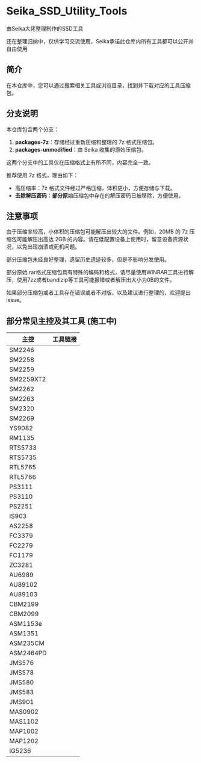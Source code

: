# Seika_SSD_Utility_Tools

由Seika大佬整理制作的SSD工具

还在整理归纳中，仅供学习交流使用，Seika承诺此仓库内所有工具都可以公开并自由使用

## 简介

在本仓库中，您可以通过搜索相关工具或浏览目录，找到并下载对应的工具压缩包。

## 分支说明

本仓库包含两个分支：

1. **packages-7z**：存储经过重新压缩和整理的 7z 格式压缩包。
2. **packages-unmodified**：由 Seika 收集的原始压缩包。

这两个分支中的工具仅在压缩格式上有所不同，内容完全一致。

推荐使用 7z 格式，理由如下：

- 高压缩率：7z 格式文件经过严格压缩，体积更小，方便存储与下载。
- **去除解压密码：部分原**始压缩包中存在的解压密码已被移除，方便使用。

## 注意事项

由于压缩率较高，小体积的压缩包可能解压出较大的文件。例如，20MB 的 7z 压缩包可能解压出高达 2GB 的内容。请在低配置设备上使用时，留意设备资源状况，以免出现崩溃或死机问题。

部分压缩包未经良好整理，遗留历史遗迹较多，但是不影响分发使用。

部分原始.rar格式压缩包具有特殊的编码和格式，请尽量使用WINRAR工具进行解压，使用7zz或者bandizip等工具可能报错或者解压出大小为0B的文件。

如果部分压缩包或者工具存在错误或者不对版，以及建议进行整理的，欢迎提出issue。

## **部分常见主控及其工具    (施工中)**

| 主控      | 工具链接 |
| --------- | -------- |
| SM2246    |          |
| SM2258    |          |
| SM2259    |          |
| SM2259XT2 |          |
| SM2262    |          |
| SM2263    |          |
| SM2320    |          |
| SM2269    |          |
| YS9082    |          |
| RM1135    |          |
| RTS5733   |          |
| RTS5735   |          |
| RTL5765   |          |
| RTL5766   |          |
| PS3111    |          |
| PS3110    |          |
| PS2251    |          |
| IS903     |          |
| AS2258    |          |
| FC3379    |          |
| FC2279    |          |
| FC1179    |          |
| ZC3281    |          |
| AU6989    |          |
| AU89102   |          |
| AU89103   |          |
| CBM2199   |          |
| CBM2099   |          |
| ASM1153e  |          |
| ASM1351   |          |
| ASM235CM  |          |
| ASM2464PD |          |
| JMS576    |          |
| JMS578    |          |
| JMS580    |          |
| JMS583    |          |
| JMS901    |          |
| MAS0902   |          |
| MAS1102   |          |
| MAP1002   |          |
| MAP1202   |          |
| IG5236    |          |
